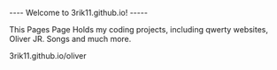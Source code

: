 ---- Welcome to 3rik11.github.io! -----

This Pages Page Holds my coding projects, including qwerty websites, Oliver JR. Songs and much more.


3rik11.github.io/oliver
